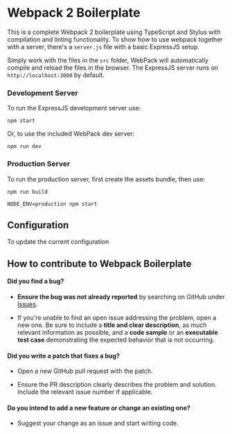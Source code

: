 # Webpack 2 Boilerplate

This is a complete Webpack 2 boilerplate using TypeScript and Stylus with compilation and linting functionality. To show how to use webpack together with a server, there's a `server.js` file with a basic ExpressJS setup.

Simply work with the files in the `src` folder, WebPack will automatically compile and reload the files in the browser. The ExpressJS server runs on `http://localhost:3000` by default.


### Development Server
To run the ExpressJS development server use:
~~~
npm start
~~~

Or, to use the included WebPack dev server:
~~~
npm run dev
~~~


### Production Server
To run the production server, first create the assets bundle, then use:
~~~
npm run build

NODE_ENV=production npm start
~~~

## Configuration
To update the current configuration


## How to contribute to Webpack Boilerplate

#### **Did you find a bug?**

* **Ensure the bug was not already reported** by searching on GitHub under [Issues](https://github.com/pixevil/webpack-boilerplate/issues).

* If you're unable to find an open issue addressing the problem, open a new one. Be sure to include a **title and clear description**, as much relevant information as possible, and a **code sample** or an **executable test case** demonstrating the expected behavior that is not occurring.

#### **Did you write a patch that fixes a bug?**

* Open a new GitHub pull request with the patch.

* Ensure the PR description clearly describes the problem and solution. Include the relevant issue number if applicable.

#### **Do you intend to add a new feature or change an existing one?**

* Suggest your change as an issue and start writing code.
